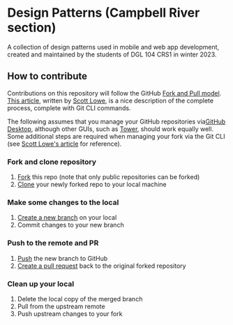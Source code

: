 # Design Patterns (Campbell River section)
A collection of design patterns used in mobile and web app development, created and maintained by the students of DGL 104 CRS1 in winter 2023.

## How to contribute
Contributions on this repository will follow the GitHub [Fork and Pull model](https://docs.github.com/en/pull-requests/collaborating-with-pull-requests/getting-started/about-collaborative-development-models). [This article](https://blog.scottlowe.org/2015/01/27/using-fork-branch-git-workflow/), written by [Scott Lowe](https://blog.scottlowe.org/about/), is a nice description of the complete process, complete with Git CLI commands.

The following assumes that you manage your GitHub repositories via[GitHub Desktop](https://desktop.github.com/), although other GUIs, such as [Tower](https://www.git-tower.com/), should work equally well. Some additional steps are required when managing your fork via the Git CLI (see [Scott Lowe's article]((https://blog.scottlowe.org/2015/01/27/using-fork-branch-git-workflow/)) for reference).

### Fork and clone repository
1. [Fork](https://github.com/nic-dgl-104-winter-2023/cr-design-patterns/fork) this repo (note that only public repositories can be forked)
2. [Clone](https://docs.github.com/en/desktop/contributing-and-collaborating-using-github-desktop/adding-and-cloning-repositories/cloning-and-forking-repositories-from-github-desktop) your newly forked repo to your local machine

### Make some changes to the local
1. [Create a new branch](https://docs.github.com/en/desktop/contributing-and-collaborating-using-github-desktop/making-changes-in-a-branch/managing-branches) on your local
2. Commit changes to your new branch

### Push to the remote and PR
1. [Push](https://docs.github.com/en/desktop/contributing-and-collaborating-using-github-desktop/making-changes-in-a-branch/pushing-changes-to-github) the new branch to GitHub
2. [Create a pull request](https://docs.github.com/en/desktop/contributing-and-collaborating-using-github-desktop/working-with-your-remote-repository-on-github-or-github-enterprise/creating-an-issue-or-pull-request) back to the original forked repository

### Clean up your local
1. Delete the local copy of the merged branch
2. Pull from the upstream remote 
3. Push upstream changes to your fork
